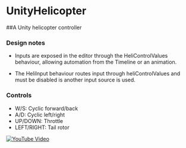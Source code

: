 # UnityHelicopter

##A Unity helicopter controller

### Design notes

- Inputs are exposed in the editor through the HeliControlValues behaviour, allowing automation from the Timeline or an animation. 

- The HeliInput behaviour routes input through heliControlValues and must be disabled is another input source is used.

### Controls

- W/S: Cyclic forward/back
- A/D: Cyclic left/right
- UP/DOWN: Throttle
- LEFT/RIGHT: Tail rotor

[![YouTube Video](https://img.youtube.com/vi/C1UqkVcUXvU/0.jpg)](https://youtu.be/C1UqkVcUXvU)
